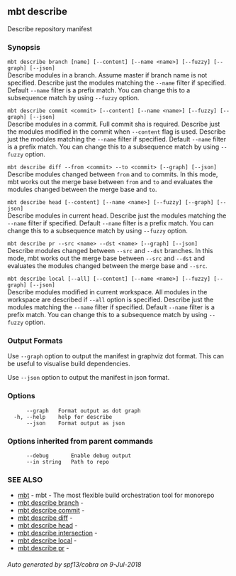 ## mbt describe

Describe repository manifest

### Synopsis



`mbt describe branch [name] [--content] [--name <name>] [--fuzzy] [--graph] [--json]`<br>
Describe modules in a branch. Assume master if branch name is not specified.
Describe just the modules matching the `--name` filter if specified.
Default `--name` filter is a prefix match. You can change this to a subsequence
match by using `--fuzzy` option.

`mbt describe commit <commit> [--content] [--name <name>] [--fuzzy] [--graph] [--json]`<br>
Describe modules in a commit. Full commit sha is required.
Describe just the modules modified in the commit when `--content` flag is used.
Describe just the modules matching the `--name` filter if specified.
Default `--name` filter is a prefix match. You can change this to a subsequence
match by using `--fuzzy` option.

`mbt describe diff --from <commit> --to <commit> [--graph] [--json]`<br>
Describe modules changed between `from` and `to` commits.
In this mode, mbt works out the merge base between `from` and `to` and
evaluates the modules changed between the merge base and `to`.

`mbt describe head [--content] [--name <name>] [--fuzzy] [--graph] [--json]`<br>
Describe modules in current head.
Describe just the modules matching the `--name` filter if specified.
Default `--name` filter is a prefix match. You can change this to a subsequence
match by using `--fuzzy` option.

`mbt describe pr --src <name> --dst <name> [--graph] [--json]`<br>
Describe modules changed between `--src` and `--dst` branches.
In this mode, mbt works out the merge base between `--src` and `--dst` and
evaluates the modules changed between the merge base and `--src`.

`mbt describe local [--all] [--content] [--name <name>] [--fuzzy] [--graph] [--json]`<br>
Describe modules modified in current workspace. All modules in the workspace are
described if `--all` option is specified.
Describe just the modules matching the `--name` filter if specified.
Default `--name` filter is a prefix match. You can change this to a subsequence
match by using `--fuzzy` option.

### Output Formats

Use `--graph` option to output the manifest in graphviz dot format. This can
be useful to visualise build dependencies.

Use `--json` option to output the manifest in json format.



### Options

```
      --graph   Format output as dot graph
  -h, --help    help for describe
      --json    Format output as json
```

### Options inherited from parent commands

```
      --debug       Enable debug output
      --in string   Path to repo
```

### SEE ALSO
* [mbt](mbt.md)	 - mbt - The most flexible build orchestration tool for monorepo
* [mbt describe branch](mbt_describe_branch.md)	 - 
* [mbt describe commit](mbt_describe_commit.md)	 - 
* [mbt describe diff](mbt_describe_diff.md)	 - 
* [mbt describe head](mbt_describe_head.md)	 - 
* [mbt describe intersection](mbt_describe_intersection.md)	 - 
* [mbt describe local](mbt_describe_local.md)	 - 
* [mbt describe pr](mbt_describe_pr.md)	 - 

###### Auto generated by spf13/cobra on 9-Jul-2018
